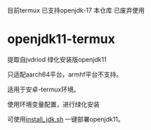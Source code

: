目前termux 已支持openjdk-17
本仓库 已废弃使用




# openjdk11-termux
提取自jvdriod 绿化安装版openjdk11

只适配aarch64平台，armhf平台不支持。

适用于安卓-termux环境。

使用环境变量配置，进行绿化安装

可使用[install_jdk.sh](https://github.com/xiliuya/openjdk11-termux/releases/download/0.2/install_jdk.sh) 一键部署openjdk11。

